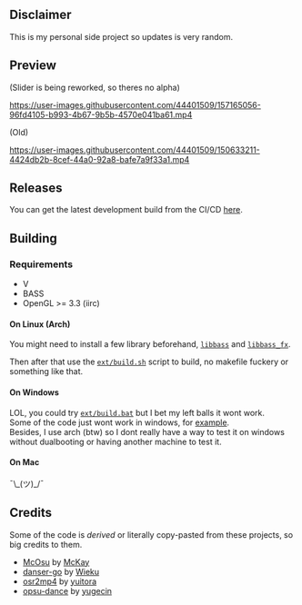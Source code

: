 ## Disclaimer

This is my personal side project so updates is very random.
## Preview

(Slider is being reworked, so theres no alpha)

https://user-images.githubusercontent.com/44401509/157165056-96fd4105-b993-4b67-9b5b-4570e041ba61.mp4

(Old)

https://user-images.githubusercontent.com/44401509/150633211-4424db2b-8cef-44a0-92a8-bafe7a9f33a1.mp4


## Releases

You can get the latest development build from the CI/CD [here](https://github.com/FireRedz/kurarin/actions/workflows/ci.yml).

## Building

### Requirements

* V
* BASS
* OpenGL >= 3.3 (iirc)

#### On Linux (Arch)

You might need to install a few library beforehand, [`libbass`](https://aur.archlinux.org/packages/libbass) and [`libbass_fx`](https://aur.archlinux.org/packages/libbass_fx). </br>

Then after that use the [`ext/build.sh`](https://github.com/FireRedz/kurarin/blob/rewrite/ext/build.sh) script to build, no makefile fuckery or something like that.

#### On Windows 

LOL, you could try [`ext/build.bat`](https://github.com/FireRedz/kurarin/blob/rewrite/ext/build.bat) but I bet my left balls it wont work. </br>
Some of the code just wont work in windows, for [example](https://cdn.discordapp.com/attachments/703552229680087042/937958943634890762/windowz_moment.mp4). <br/>
Besides, I use arch (btw) so I dont really have a way to test it on windows without dualbooting or having another machine to test it.

#### On Mac

¯\\\_(ツ)\_\/¯



## Credits

Some of the code is _derived_ or literally copy-pasted from these projects, so big credits to them.

* [McOsu](https://github.com/McKay42/McOsu) by [McKay](https://github.com/McKay42)
* [danser-go](https://github.com/McKay42/McOsu) by [Wieku](https://github.com/Wieku)
* [osr2mp4](https://github.com/uyitroa/osr2mp4-core) by [yuitora](https://github.com/uyitroa)
* [opsu-dance](https://github.com/yugecin/opsu-dance) by [yugecin](https://github.com/yugecin)
